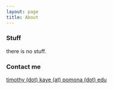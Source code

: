```yaml
---
layout: page
title: About
---
```


### Stuff

there is no stuff.

### Contact me

[timothy (dot) kaye (at) pomona (dot) edu](mailto:timothy.kaye@pomona.edu)